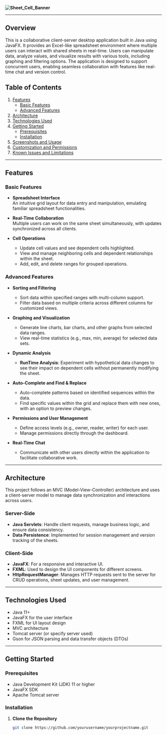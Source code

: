 **![Sheet_Cell_Banner](https://github.com/user-attachments/assets/9a983ab6-cd39-48dc-b16e-730f83224f74)**  

---

## Overview

This is a collaborative client-server desktop application built in Java using JavaFX. It provides an Excel-like spreadsheet environment where multiple users can interact with shared sheets in real-time. Users can manipulate data, analyze values, and visualize results with various tools, including graphing and filtering options. The application is designed to support concurrent users, enabling seamless collaboration with features like real-time chat and version control.

## Table of Contents

1. [Features](#features)
   - [Basic Features](#basic-features)
   - [Advanced Features](#advanced-features)
2. [Architecture](#architecture)
3. [Technologies Used](#technologies-used)
4. [Getting Started](#getting-started)
   - [Prerequisites](#prerequisites)
   - [Installation](#installation)
5. [Screenshots and Usage](#screenshots-and-usage)
6. [Customization and Permissions](#customization-and-permissions)
7. [Known Issues and Limitations](#known-issues-and-limitations)

---

## Features

### Basic Features

- **Spreadsheet Interface**  
  An intuitive grid layout for data entry and manipulation, emulating familiar spreadsheet functionalities.

- **Real-Time Collaboration**  
  Multiple users can work on the same sheet simultaneously, with updates synchronized across all clients.

- **Cell Operations**  
  - Update cell values and see dependent cells highlighted.
  - View and manage neighboring cells and dependent relationships within the sheet.
  - Add, edit, and delete ranges for grouped operations.

### Advanced Features

- **Sorting and Filtering**  
  - Sort data within specified ranges with multi-column support.
  - Filter data based on multiple criteria across different columns for customized views.

- **Graphing and Visualization**  
  - Generate line charts, bar charts, and other graphs from selected data ranges.
  - View real-time statistics (e.g., max, min, average) for selected data sets.

- **Dynamic Analysis**  
  - **RunTime Analysis**: Experiment with hypothetical data changes to see their impact on dependent cells without permanently modifying the sheet.

- **Auto-Complete and Find & Replace**  
  - Auto-complete patterns based on identified sequences within the data.
  - Find specific values within the grid and replace them with new ones, with an option to preview changes.

- **Permissions and User Management**  
  - Define access levels (e.g., owner, reader, writer) for each user.
  - Manage permissions directly through the dashboard.

- **Real-Time Chat**  
  - Communicate with other users directly within the application to facilitate collaborative work.

---

## Architecture

This project follows an MVC (Model-View-Controller) architecture and uses a client-server model to manage data synchronization and interactions across users.

### Server-Side

- **Java Servlets**: Handle client requests, manage business logic, and ensure data consistency.
- **Data Persistence**: Implemented for session management and version tracking of the sheets.

### Client-Side

- **JavaFX**: For a responsive and interactive UI.
- **FXML**: Used to design the UI components for different screens.
- **HttpRequestManager**: Manages HTTP requests sent to the server for CRUD operations, sheet updates, and user management.

---

## Technologies Used

- Java 11+
- JavaFX for the user interface
- FXML for UI layout design
- MVC architecture
- Tomcat server (or specify server used)
- Gson for JSON parsing and data transfer objects (DTOs)

---

## Getting Started

### Prerequisites

- Java Development Kit (JDK) 11 or higher
- JavaFX SDK 
- Apache Tomcat server 
  
### Installation

1. **Clone the Repository**  
   ```bash
   git clone https://github.com/yourusername/yourprojectname.git
